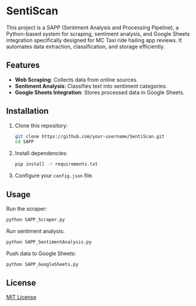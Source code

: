 # SentiScan

This project is a SAPP (Sentiment Analysis and Processing Pipeline), a Python-based system for scraping, sentiment analysis, and Google Sheets integration specifically designed for MC Taxi ride hailing app reviews. It automates data extraction, classification, and storage efficiently.

## Features
- **Web Scraping**: Collects data from online sources.
- **Sentiment Analysis**: Classifies text into sentiment categories.
- **Google Sheets Integration**: Stores processed data in Google Sheets.

## Installation
1. Clone this repository:
   ```sh
   git clone https://github.com/your-username/SentiScan.git
   cd SAPP
   ```
2. Install dependencies:
   ```sh
   pip install -r requirements.txt
   ```
3. Configure your `config.json` file.

## Usage
Run the scraper:
```sh
python SAPP_Scraper.py
```
Run sentiment analysis:
```sh
python SAPP_SentimentAnalysis.py
```
Push data to Google Sheets:
```sh
python SAPP_GoogleSheets.py
```

## License
[MIT License](LICENSE)

